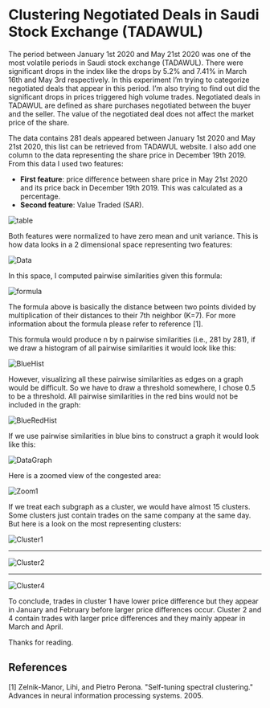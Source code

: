 # Clustering Negotiated Deals in Saudi Stock Exchange (TADAWUL)

The period between January 1st 2020 and May 21st 2020 was one of the most volatile periods in Saudi stock exchange (TADAWUL). There were significant drops in the index like the drops by 5.2% and 7.41% in March 16th and May 3rd respectively. In this experiment I’m trying to categorize negotiated deals that appear in this period. I’m also trying to find out did the significant drops in prices triggered high volume trades. Negotiated deals in TADAWUL are defined as share purchases negotiated between the buyer and the seller. The value of the negotiated deal does not affect the market price of the share.

The data contains 281 deals appeared between January 1st 2020 and May 21st 2020, this list can be retrieved from TADAWUL website. I also add one column to the data representing the share price in December 19th 2019. From this data I used two features:
* **First feature**: price difference between share price in May 21st 2020 and its price back in December 19th 2019. This was calculated as a percentage.
* **Second feature**: Value Traded (SAR).

![table](https://github.com/user-attachments/assets/4a8a9591-9909-4535-b5ec-61e27dc99b60)

Both features were normalized to have zero mean and unit variance. This is how data looks in a 2 dimensional space representing two features:

![Data](https://github.com/user-attachments/assets/f1dc63d4-0408-488c-83a7-c737b258d92a)

In this space, I computed pairwise similarities given this formula:

![formula](https://github.com/user-attachments/assets/b028e359-94a4-4c00-b0ce-1d6b4595a788)

The formula above is basically the distance between two points divided by multiplication of their distances to their 7th neighbor (K=7). For more information about the formula please refer to reference [1].

This formula would produce n by n pairwise similarities (i.e., 281 by 281), if we draw a histogram of all pairwise similarities it would look like this:

![BlueHist](https://github.com/user-attachments/assets/8c4a2985-95dc-4a71-b6c0-922307f70afd)

However, visualizing all these pairwise similarities as edges on a graph would be difficult. So we have to draw a threshold somewhere, I chose 0.5 to be a threshold. All pairwise similarities in the red bins would not be included in the graph:

![BlueRedHist](https://github.com/user-attachments/assets/d8808341-469c-4233-b0f2-c1dbda620f34)

If we use pairwise similarities in blue bins to construct a graph it would look like this:

![DataGraph](https://github.com/user-attachments/assets/cf607154-54d6-491d-9244-6c742594da9f)

Here is a zoomed view of the congested area:

![Zoom1](https://github.com/user-attachments/assets/73be77ca-58a2-4d74-806f-e3a7b9421407)

If we treat each subgraph as a cluster, we would have almost 15 clusters. Some clusters just contain trades on the same company at the same day. But here is a look on the most representing clusters:

![Cluster1](https://github.com/user-attachments/assets/78165476-68c9-4ed4-afd1-da782bcd91a0)

---

![Cluster2](https://github.com/user-attachments/assets/3d2ac6df-d95d-4d33-919b-e2e0c54d8b36)

---

![Cluster4](https://github.com/user-attachments/assets/ebff764e-1ea4-4d4c-86f9-2b539e90e09b)

To conclude, trades in cluster 1 have lower price difference but they appear in January and February before larger price differences occur. Cluster 2 and 4 contain trades with larger price differences and they mainly appear in March and April.

Thanks for reading.

## References
[1] Zelnik-Manor, Lihi, and Pietro Perona. "Self-tuning spectral clustering." Advances in neural information processing systems. 2005.
